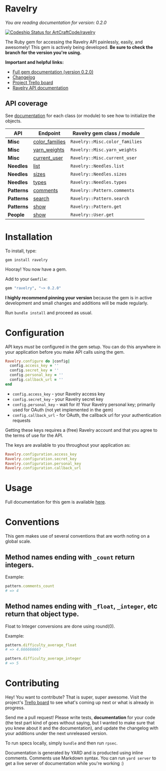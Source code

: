 # Ravelry

_You are reading documentation for version: 0.2.0_

[ ![Codeship Status for ArtCraftCode/ravelry](https://codeship.com/projects/fc6710e0-5719-0133-36cc-5ebc52a48109/status?branch=0.2.0)](https://codeship.com/projects/109462)

The Ruby gem for accessing the Ravelry API painlessly, easily, and awesomely! This gem is actively being developed. **Be sure to check the branch for the version you're using.**

**Important and helpful links:**

- [Full gem documentation (version 0.2.0)](http://www.rubydoc.info/gems/ravelry/0.2.0)
- [Changelog](https://github.com/ArtCraftCode/ravelry/blob/0.2.0/CHANGELOG.md)
- [Project Trello board](https://trello.com/b/o8gs4cWI/ravelry)
- [Ravelry API documentation](http://www.ravelry.com/api)

## API coverage

See [documentation](http://www.rubydoc.info/gems/ravelry/0.2.0) for each class (or module) to see how to initialize the objects.

API | Endpoint | Ravelry gem class / module
----|----------|------------------
**Misc** | [color_families](http://www.ravelry.com/api#/_color_families) | `Ravelry::Misc.color_families`
**Misc** | [yarn_weights](http://www.ravelry.com/api#/_yarn_weights) | `Ravelry::Misc.yarn_weights`
**Misc** | [current_user](http://www.ravelry.com/api#/_current_user) | `Ravelry::Misc.current_user`
**Needles** | [list](http://www.ravelry.com/api#needles_list) | `Ravelry::Needles.list`
**Needles** | [sizes](http://www.ravelry.com/api#needles_sizes) | `Ravelry::Needles.sizes`
**Needles** | [types](http://www.ravelry.com/api#needles_types) | `Ravelry::Needles.types`
**Patterns** | [comments](http://www.ravelry.com/api#patterns_comments) | `Ravelry::Pattern.comments`
**Patterns** | [search](http://www.ravelry.com/api#patterns_search) | `Ravelry::Pattern.search`
**Patterns** | [show](http://www.ravelry.com/api#patterns_show) | `Ravelry::Pattern.get`
**People** | [show](http://www.ravelry.com/api#people_show) | `Ravelry::User.get`

# Installation

To install, type:

```
gem install ravelry
```

Hooray! You now have a gem.

Add to your `Gemfile`:

```ruby
gem "ravelry", "~> 0.2.0"
```

**I highly recommend pinning your version** because the gem is in active development and small changes and additions will be made regularly.

Run `bundle install` and proceed as usual.

# Configuration

API keys *must* be configured in the gem setup. You can do this anywhere in your application before you make API calls using the gem.

```ruby
Ravelry.configure do |config|
  config.access_key = ''
  config.secret_key = ''
  config.personal_key = ''
  config.callback_url = ''
end
```

* `config.access_key` - your Ravelry access key
* `config.secret_key` - your Ravelry secret key
* `config.personal_key` - wait for it! Your Ravelry personal key; primarily used for OAuth (not yet implemented in the gem)
* `config.callback_url` - for OAuth, the callback url for your authentication requests

Getting these keys requires a (free) Ravelry account and that you agree to the terms of use for the API.

The keys are available to you throughout your application as:

```ruby
Ravelry.configuration.access_key
Ravelry.configuration.secret_key
Ravelry.configuration.personal_key
Ravelry.configuration.callback_url
```

# Usage

Full documentation for this gem is available [here](http://www.rubydoc.info/gems/ravelry/0.2.0).

# Conventions

This gem makes use of several conventions that are worth noting on a global scale.

## Method names ending with `_count` return integers.

Example:

```ruby
pattern.comments_count
# => 4
```

## Method names ending with `_float`, `_integer`, etc return that object type.

Float to Integer conversions are done using round(0).

Example:

```ruby
pattern.difficulty_average_float
# => 4.666666667

pattern.difficulty_average_integer
# => 5
```

# Contributing

Hey! You want to contribute? That is super, super awesome. Visit the project's [Trello board](https://trello.com/b/o8gs4cWI/ravelry) to see what's coming up next or what is already in progress.

Send me a pull request! Please write tests, **documentation** for your code (the test part kind of goes without saying, but I wanted to make sure that you knew about it and the documentation), and update the changelog with your additions under the next unreleased version.

To run specs locally, simply `bundle` and then run `rpsec`.

Documentation is generated by YARD and is producted using inline comments. Comments use Markdown syntax. You can run `yard server` to get a live server of documentation while you're working :)
